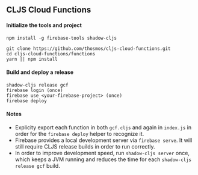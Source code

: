 ## CLJS Cloud Functions

#### Initialize the tools and project
```
npm install -g firebase-tools shadow-cljs

git clone https://github.com/thosmos/cljs-cloud-functions.git
cd cljs-cloud-functions/functions
yarn || npm install
```

#### Build and deploy a release
```
shadow-cljs release gcf
firebase login (once)
firebase use <your-firebase-project> (once)
firebase deploy
```

#### Notes

* Explicity export each function in both `gcf.cljs` and again in `index.js` in order for the `firebase deploy` helper to recognize it.
* Firebase provides a local development server via `firebase serve`.  It will still require CLJS release builds in order to run correctly.
* In order to improve development speed, run `shadow-cljs server` once, which keeps a JVM running and reduces the time for each `shadow-cljs release gcf` build.

